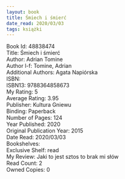```yaml
---
layout: book
title: Śmiech i śmierć
date_read: 2020/03/03
tags: książki
---
```


Book Id: 48838474<br />
Title: Śmiech i śmierć<br />
Author: Adrian Tomine<br />
Author l-f: Tomine, Adrian<br />
Additional Authors: Agata Napiórska<br />
ISBN: <br />
ISBN13: 9788364858673<br />
My Rating: 5<br />
Average Rating: 3.95<br />
Publisher: Kultura Gniewu<br />
Binding: Paperback<br />
Number of Pages: 124<br />
Year Published: 2020<br />
Original Publication Year: 2015<br />
Date Read: 2020/03/03<br />
Bookshelves: <br />
Exclusive Shelf: read<br />
My Review: Jaki to jest sztos to brak mi słów<br />
Read Count: 2<br />
Owned Copies: 0<br />


